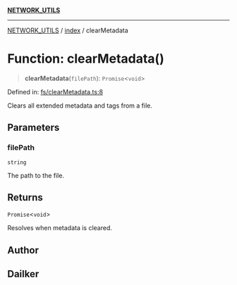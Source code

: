 [**NETWORK_UTILS**](../../README.md)

***

[NETWORK_UTILS](../../README.md) / [index](../README.md) / clearMetadata

# Function: clearMetadata()

> **clearMetadata**(`filePath`): `Promise`\<`void`\>

Defined in: [fs/clearMetadata.ts:8](https://github.com/dailker/everyutil-js/blob/b3e269da55b7d96c15eb37e98c5c4f6b94f05f6f/src/fs/clearMetadata.ts#L8)

Clears all extended metadata and tags from a file.

## Parameters

### filePath

`string`

The path to the file.

## Returns

`Promise`\<`void`\>

Resolves when metadata is cleared.

## Author

## Dailker
